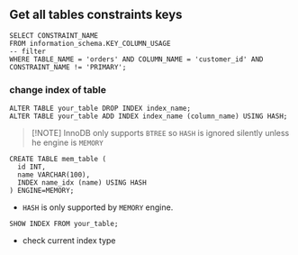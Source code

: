 ## Get all tables constraints keys
```mysql
SELECT CONSTRAINT_NAME
FROM information_schema.KEY_COLUMN_USAGE
-- filter 
WHERE TABLE_NAME = 'orders' AND COLUMN_NAME = 'customer_id' AND CONSTRAINT_NAME != 'PRIMARY';
```
### change index of table
```mysql
ALTER TABLE your_table DROP INDEX index_name;
ALTER TABLE your_table ADD INDEX index_name (column_name) USING HASH;
```

> [!NOTE] InnoDB only supports `BTREE` so `HASH` is ignored silently unless he engine is `MEMORY`
```mysql
CREATE TABLE mem_table (
  id INT,
  name VARCHAR(100),
  INDEX name_idx (name) USING HASH
) ENGINE=MEMORY;

```
- `HASH` is only supported by `MEMORY` engine.

```mysql
SHOW INDEX FROM your_table;
```
- check current index type
